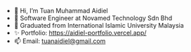 - 👋 Hi, I’m Tuan Muhammad Aidiel
- 🌱 Software Engineer at Novamed Technology Sdn Bhd
- 💞️ Graduated from International Islamic University Malaysia
- ✨ Portfolio: https://aidiel-portfolio.vercel.app/
- 📫 Email: tuanaidiel@gmail.com

<!---
tuanaidiel/tuanaidiel is a ✨ special ✨ repository because its `README.md` (this file) appears on your GitHub profile.
You can click the Preview link to take a look at your changes.
--->
